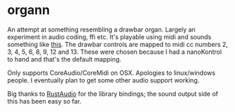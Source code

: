 # organn

An attempt at something resembling a drawbar organ. Largely an experiment in audio coding, ffi etc.
It's playable using midi and sounds something like [this](https://soundcloud.com/whatmilk/organn-v040).
The drawbar controls are mapped to midi cc numbers 2, 3, 4, 5, 6, 8, 9, 12 and 13.
These were chosen because I had a nanoKontrol to hand and that's the default mapping.

Only supports CoreAudio/CoreMidi on OSX. Apologies to linux/windows people. I eventually plan to get some other audio support working.

Big thanks to [RustAudio](https://github.com/RustAudio) for the library bindings; the sound output side of this has been easy so far.
